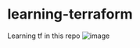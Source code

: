 # learning-terraform 
Learning tf in this repo
![image](https://github.com/MathieuAudibert/learning-terraform/assets/105722701/c13d254c-095b-41b2-b639-05840b1c1447)



